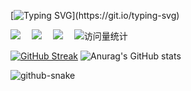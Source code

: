<!--
**GingerHuang/GingerHuang** is a ✨ _special_ ✨ repository because its `README.md` (this file) appears on your GitHub profile.

Here are some ideas to get you started:

- 🔭 I’m currently working on ...
- 🌱 I’m currently learning ...
- 👯 I’m looking to collaborate on ...
- 🤔 I’m looking for help with ...
- 💬 Ask me about ...
- 📫 How to reach me: ...
- 😄 Pronouns: ...
- ⚡ Fun fact: ...
-->

  

[![Typing SVG](https://readme-typing-svg.demolab.com?font=Fira+Code&weight=700&size=28&pause=1000&color=2596be&vCenter=true&random=false&width=435&lines=Hello!+This+is+Ginger👋.;Welcome+Golos+and+Bamao.)](https://git.io/typing-svg)

<!-- profile logo 个人资料徽标 -->
  <div>
    <a href="https://space.bilibili.com/23025746?spm_id_from=333.337.0.0"><img src="https://img.shields.io/badge/Bilibili-B站-ff69b4" /></a>&emsp;
    <a href="https://blog.csdn.net/qq_38771613?type=blog"><img src="https://img.shields.io/badge/CSDN-论坛-c32136" /></a>&emsp;
    <a href="https://www.zhihu.com/people/huang-ge-1-24"><img src="https://img.shields.io/badge/Zhihu-知乎-blue" /></a>&emsp;
    <!-- visitor statistics logo 访问量统计徽标 -->
    <img src="https://komarev.com/ghpvc/?username=GingerHuang&label=Views&color=2596be&style=flat" alt="访问量统计" />
  </div>

[![GitHub Streak](https://streak-stats.demolab.com/?user=GingerHuang)](https://git.io/streak-stats)
![Anurag's GitHub stats](https://github-readme-stats.vercel.app/api?username=GingerHuang&show_icons=true)

<picture>
  <source media="(prefers-color-scheme: dark)" srcset="https://raw.gitmirror.com/GingerHuang/GingerHuang/origin/snk/github-contribution-grid-snake-dark.svg" />
  <source media="(prefers-color-scheme: light)" srcset="https://raw.gitmirror.com/GingerHuang/GingerHuang/origin/snk/github-contribution-grid-snake.svg" />
  <img alt="github-snake" src="https://raw.gitmirror/GingerHuang/GingerHuang.com/origin/snk/github-contribution-grid-snake-dark.svg" />
</picture>


